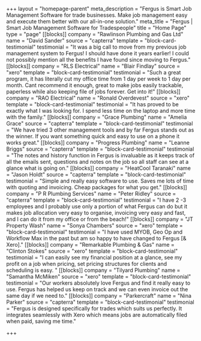 +++
layout = "homepage-parent"
meta_description = "Fergus is Smart Job Management Software for trade businesses. Make job management easy and execute them better with our all-in-one solution."
meta_title = "Fergus | Smart Job Management Software for Tradespeople"
title = "Home Page"
type = "page"
[[blocks]]
company = "Rawlinson Plumbing and Gas Ltd"
name = "David Sander"
source = "capterra"
template = "block-card-testimonial"
testimonial = "It was a big call to move from my previous job management system to Fergus! I should have done it years earlier! I could not possibly mention all the benefits I have found since moving to Fergus."
[[blocks]]
company = "RLS Electrical"
name = "Blair Findlay"
source = "xero"
template = "block-card-testimonial"
testimonial = "Such a great program, it has literally cut my office time from 1 day per week to 1 day per month. Cant recommend it enough, great to make jobs easily trackable, paperless while also keeping file of jobs forever. Get into it!"
[[blocks]]
company = "RAO Electrical"
name = "Ronald Overdevest"
source = "xero"
template = "block-card-testimonial"
testimonial = "It has proved to be exactly what I was looking for. I spend less time on the laptop and more time with the family."
[[blocks]]
company = "Grace Plumbing"
name = "Amelia Grace"
source = "capterra"
template = "block-card-testimonial"
testimonial = "We have tried 3 other management tools and by far Fergus stands out as the winner. If you want something quick and easy to use on a phone it works great."
[[blocks]]
company = "Progress Plumbing"
name = "Leanne Briggs"
source = "capterra"
template = "block-card-testimonial"
testimonial = "The notes and history function in Fergus is invaluable as it keeps track of all the emails sent, questions and notes on the job so all staff can see at a glance what is going on."
[[blocks]]
company = "HeatCool Taranaki"
name = "Jason Holdt"
source = "capterra"
template = "block-card-testimonial"
testimonial = "Simple and really easy software to use. Saves me lots of time with quoting and invoicing. Cheap packages for what you get."
[[blocks]]
company = "P R Plumbing Services"
name = "Peter Ridley"
source = "capterra"
template = "block-card-testimonial"
testimonial = "I have 2 -3 employees and I probably use only a portion of what Fergus can do but it makes job allocation very easy to organise, invoicing very easy and fast, and I can do it from my office or from the beach!"
[[blocks]]
company = "JT Property Wash"
name = "Sonya Chambers"
source = "xero"
template = "block-card-testimonial"
testimonial = "I have used MYOB, Geo Op and Workflow Max in the past but am so happy to have changed to Fergus [& Xero]."
[[blocks]]
company = "Remarkable Plumbing & Gas"
name = "Clinton Stokes"
source = "xero"
template = "block-card-testimonial"
testimonial = "I can easily see my financial position at a glance, see my profit on a job when pricing, set pricing structures for clients and scheduling is easy. "
[[blocks]]
company = "Tilyard Plumbing"
name = "Samantha McMiken"
source = "xero"
template = "block-card-testimonial"
testimonial = "Our workers absolutely love Fergus and find it really easy to use. Fergus has helped us keep on track and we can even invoice out the same day if we need to."
[[blocks]]
company = "Parkercraft"
name = "Nina Parker"
source = "capterra"
template = "block-card-testimonial"
testimonial = "Fergus is designed specifically for trades which suits us perfectly. It integrates seamlessly with Xero which means jobs are automatically filed when paid, saving me time."

+++

